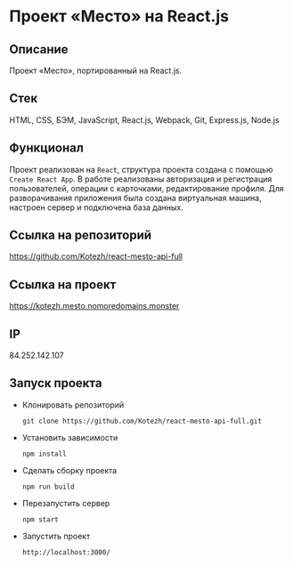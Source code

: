 # Проект «Место» на React.js

## Описание
Проект «Место», портированный на React.js.

## Стек
HTML, CSS, БЭМ, JavaScript, React.js, Webpack, Git, Express.js, Node.js

## Функционал
Проект реализован на `React`, структура проекта создана с помощью `Create React App`. В работе реализованы авторизация и регистрация пользователей, операции с карточками, редактирование профиля. Для разворачивания приложения была создана виртуальная машина, настроен сервер и подключена база данных.

## Ссылка на репозиторий
https://github.com/Kotezh/react-mesto-api-full

## Ссылка на проект
https://kotezh.mesto.nomoredomains.monster

## IP
84.252.142.107

## Запуск проекта

* Клонировать репозиторий

  `git clone https://github.com/Kotezh/react-mesto-api-full.git`

* Установить зависимости

  `npm install`

* Сделать сборку проекта 

  `npm run build`
 
* Перезапустить сервер

  `npm start`

* Запустить проект

  `http://localhost:3000/`
